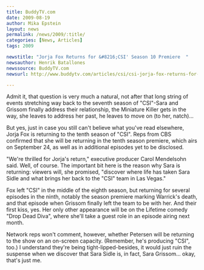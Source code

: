 ```yaml
---
title: BuddyTV.com
date: 2009-08-19
author: Mika Epstein
layout: news
permalink: /news/2009/:title/
categories: [News, Articles]
tags: 2009

newstitle: "Jorja Fox Returns for &#8216;CSI' Season 10 Premiere  "
newsauthor: Henrik Batallones  
newssource: BuddyTV.com  
newsurl: http://www.buddytv.com/articles/csi/csi-jorja-fox-returns-for-tent-30105.aspx  

---
```


Admit it, that question is very much a natural, not after that long string of events stretching way back to the seventh season of "CSI"-Sara and Grissom finally address their relationship, the Miniature Killer gets in the way, she leaves to address her past, he leaves to move on (to her, natch)...

But yes, just in case you still can't believe what you've read elsewhere, Jorja Fox is returning to the tenth season of "CSI". Reps from CBS confirmed that she will be returning in the tenth season premiere, which airs on September 24, as well as in additional episodes yet to be disclosed.

"We're thrilled for Jorja's return," executive producer Carol Mendelsohn said. Well, of course. The important bit here is the reason why Sara is returning: viewers will, she promised, "discover where life has taken Sara Sidle and what brings her back to the "CSI" team in Las Vegas."

Fox left "CSI" in the middle of the eighth season, but returning for several episodes in the ninth, notably the season premiere marking Warrick's death, and that episode when Grissom finally left the team to be with her. And their first kiss, yes. Her only other appearance will be on the Lifetime comedy "Drop Dead Diva", where she'll take a guest role in an episode airing next month.

Network reps won't comment, however, whether Petersen will be returning to the show on an on-screen capacity. (Remember, he's producing "CSI", too.) I understand they're being tight-lipped-besides, it would just ruin the suspense when we discover that Sara Sidle is, in fact, Sara Grissom... okay, that's just me.  
